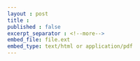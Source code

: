 ```yaml
---
layout : post
title :
published : false
excerpt_separator : <!--more-->
embed_file: file.ext
embed_type: text/html or application/pdf
---
```

<!--more-->
